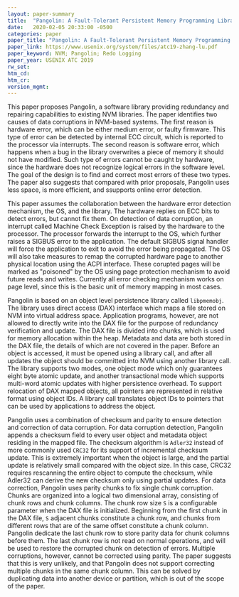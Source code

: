 ```yaml
---
layout: paper-summary
title:  "Pangolin: A Fault-Tolerant Persistent Memory Programming Library"
date:   2020-02-05 20:33:00 -0500
categories: paper
paper_title: "Pangolin: A Fault-Tolerant Persistent Memory Programming Library"
paper_link: https://www.usenix.org/system/files/atc19-zhang-lu.pdf
paper_keyword: NVM; Pangolin; Redo Logging
paper_year: USENIX ATC 2019
rw_set:
htm_cd:
htm_cr:
version_mgmt:
---
```


This paper proposes Pangolin, a software library providing redundancy and repairing capabilities to existing NVM libraries.
The paper identifies two causes of data corruptions in NVM-based systems. The first reason is hardware error, which can 
be either medium error, or faulty firmware. This type of error can be detected by internal ECC circult, which is reported
to the processor via interrupts. The second reason is software error, which happens when a bug in the library overwrites
a piece of memory it should not have modified. Such type of errors cannot be caught by hardware, since the hardware does
not recognize logical errors in the software level. The goal of the design is to find and correct most errors of these 
two types. The paper also suggests that compared with prior proposals, Pangolin uses less space, is more efficient, 
and ssupports online error detection. 

This paper assumes the collaboration between the hardware error detection mechanism, the OS, and the library. The hardware
replies on ECC bits to detect errors, but cannot fix them. On detection of data corruption, an interrupt called 
Machine Check Exception is raised by the hardware to the processor. The processor forwards the interrupt to the OS, which 
further raises a SIGBUS error to the application. The default SIGBUS signal handler will force the application to exit
to avoid the error being propagated. The OS will also take measures to remap the corrupted hardware page to another physical
location using the ACPI interface. These corupted pages will be marked as "poisoned" by the OS using page protection
mechanism to avoid future reads and writes. Currently all error checking mechanism works on page level, since this is the 
basic unit of memory mapping in most cases.

Pangolin is based on an object level persistence library called `libpmemobj`. The library uses direct access (DAX) interface
which maps a file stored on NVM into virtual address space. Application programs, however, are not allowed to directly
write into the DAX file for the purpose of redundancy verification and update. The DAX file is divided into chunks, which
is used for memory allocation within the heap. Metadata and data are both stored in the DAX file, the details of which
are not covered in the paper. Before an object is accessed, it must be opened using a library call, and after all updates
the object should be committed into NVM using another library call. The library supports two modes, one object mode which
only guarantees eight byte atomic update, and another transactional mode which supports multi-word atomic updates with
higher persistence overhead. To support relocation of DAX mapped objects, all pointers are represented in relative format 
using object IDs. A library call translates object IDs to pointers that can be used by applications to address the object.

Pangolin uses a combination of checksum and parity to ensure detection and correction of data corruption. For data corruption
detection, Pangolin appends a checksum field to every user object and metadata object residing in the mapped file. The 
checksum algorithm is `Adler32` instead of more commonly used `CRC32` for its support of incremental checksum update. 
This is extremely important when the object is large, and the partial update is relatively small compared with the object 
size. In this case, CRC32 requires rescanning the entire object to compute the checksum, while Adler32 can derive the 
new checksum only using partial updates. For data correction, Pangolin uses parity chunks to fix single chunk corruption.
Chunks are organized into a logical two dimensional array, consisting of chunk rows and chunk columns. The chunk row
size `S` is a configurable parameter when the DAX file is initialized. Beginning from the first chunk in the DAX file,
`S` adjacent chunks constitute a chunk row, and chunks from different rows that are of the same offset constitute a chunk 
column. Pangolin dedicate the last chunk row to store parity data for chunk columns before them. The last chunk row is not
read on normal operations, and will be used to restore the corrupted chunk on detection of errors.
Multiple corruptions, however, cannot be corrected using parity. The paper suggests that this is very unlikely, and that
Pangolin does not support correcting multiple chunks in the same chunk column. This can be solved by duplicating data
into another device or partition, which is out of the scope of the paper.

